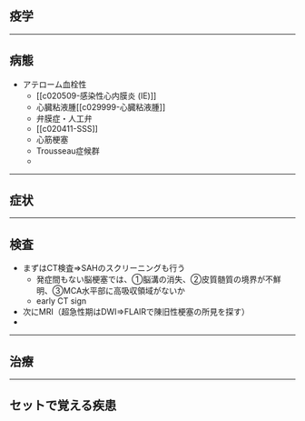 ## 疫学
---
## 病態
- アテローム血栓性
	- [[c020509-感染性心内膜炎 (IE)]]
	- 心臓粘液腫[[c029999-心臓粘液腫]]
	- 弁膜症・人工弁
	- [[c020411-SSS]]
	- 心筋梗塞
	- Trousseau症候群
	- 
---
## 症状
---
## 検査
- まずはCT検査⇒SAHのスクリーニングも行う
	- 発症間もない脳梗塞では、①脳溝の消失、②皮質髄質の境界が不鮮明、③MCA水平部に高吸収領域がないか
	- early CT sign
- 次にMRI（超急性期はDWI⇒FLAIRで陳旧性梗塞の所見を探す）
- 
---
## 治療
---
## セットで覚える疾患
